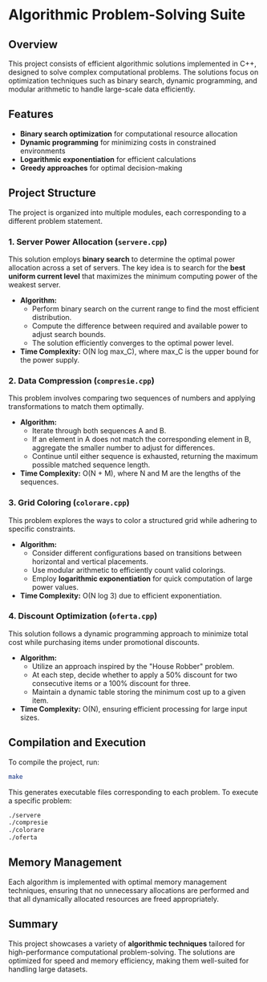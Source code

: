 # Algorithmic Problem-Solving Suite

## Overview
This project consists of efficient algorithmic solutions implemented in C++, designed to solve complex computational problems. The solutions focus on optimization techniques such as binary search, dynamic programming, and modular arithmetic to handle large-scale data efficiently.

## Features
- **Binary search optimization** for computational resource allocation
- **Dynamic programming** for minimizing costs in constrained environments
- **Logarithmic exponentiation** for efficient calculations
- **Greedy approaches** for optimal decision-making

## Project Structure
The project is organized into multiple modules, each corresponding to a different problem statement.

### **1. Server Power Allocation (`servere.cpp`)**
This solution employs **binary search** to determine the optimal power allocation across a set of servers. The key idea is to search for the **best uniform current level** that maximizes the minimum computing power of the weakest server.
- **Algorithm:**
  - Perform binary search on the current range to find the most efficient distribution.
  - Compute the difference between required and available power to adjust search bounds.
  - The solution efficiently converges to the optimal power level.
- **Time Complexity:** O(N log max_C), where max_C is the upper bound for the power supply.

### **2. Data Compression (`compresie.cpp`)**
This problem involves comparing two sequences of numbers and applying transformations to match them optimally.
- **Algorithm:**
  - Iterate through both sequences A and B.
  - If an element in A does not match the corresponding element in B, aggregate the smaller number to adjust for differences.
  - Continue until either sequence is exhausted, returning the maximum possible matched sequence length.
- **Time Complexity:** O(N + M), where N and M are the lengths of the sequences.

### **3. Grid Coloring (`colorare.cpp`)**
This problem explores the ways to color a structured grid while adhering to specific constraints.
- **Algorithm:**
  - Consider different configurations based on transitions between horizontal and vertical placements.
  - Use modular arithmetic to efficiently count valid colorings.
  - Employ **logarithmic exponentiation** for quick computation of large power values.
- **Time Complexity:** O(N log 3) due to efficient exponentiation.

### **4. Discount Optimization (`oferta.cpp`)**
This solution follows a dynamic programming approach to minimize total cost while purchasing items under promotional discounts.
- **Algorithm:**
  - Utilize an approach inspired by the "House Robber" problem.
  - At each step, decide whether to apply a 50% discount for two consecutive items or a 100% discount for three.
  - Maintain a dynamic table storing the minimum cost up to a given item.
- **Time Complexity:** O(N), ensuring efficient processing for large input sizes.

## Compilation and Execution
To compile the project, run:
```sh
make
```
This generates executable files corresponding to each problem. To execute a specific problem:
```sh
./servere
./compresie
./colorare
./oferta
```

## Memory Management
Each algorithm is implemented with optimal memory management techniques, ensuring that no unnecessary allocations are performed and that all dynamically allocated resources are freed appropriately.

## Summary
This project showcases a variety of **algorithmic techniques** tailored for high-performance computational problem-solving. The solutions are optimized for speed and memory efficiency, making them well-suited for handling large datasets.

